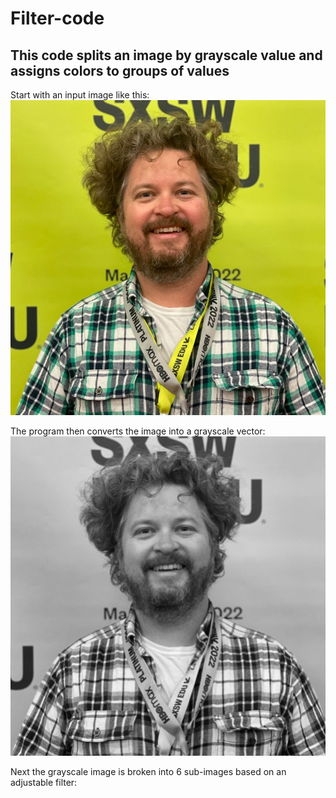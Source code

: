 # Filter-code
## This code splits an image by grayscale value and assigns colors to groups of values 

Start with an input image like this:
![First Image](Images/img.jpeg)

The program then converts the image into a grayscale vector:
![Grayscale](Images/grayscale.png)

Next the grayscale image is broken into 6 sub-images based on an adjustable filter:

